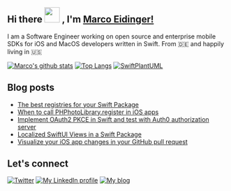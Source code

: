 ## Hi there <img src="https://media.giphy.com/media/hvRJCLFzcasrR4ia7z/giphy.gif" width="35px"> , I'm [Marco Eidinger!](https://eidinger.info/)

I am a Software Engineer working on open source and enterprise mobile SDKs for iOS and MacOS developers written in Swift. From 🇩🇪  and happily living in 🇺🇸

[![Marco's github stats](https://github-readme-stats.vercel.app/api?username=MarcoEidinger&count_private=false&show_icons=true&theme=radical)](https://github.com/anuraghazra/github-readme-stats)
[![Top Langs](https://github-readme-stats.vercel.app/api/top-langs/?username=MarcoEidinger&layout=compact&theme=radical)](https://github.com/anuraghazra/github-readme-stats)
[![SwiftPlantUML](https://github-readme-stats.vercel.app/api/pin/?username=MarcoEidinger&repo=SwiftPlantUML&theme=radical)](https://github.com/anuraghazra/github-readme-stats)

## Blog posts
<!-- BLOG-POST-LIST:START -->
- [The best registries for your Swift Package](https://blog.eidinger.info/the-best-registries-for-your-swift-package)
- [When to call PHPhotoLibrary.register in iOS apps](https://blog.eidinger.info/when-to-call-phphotolibraryregister-in-ios-apps)
- [Implement OAuth2 PKCE in Swift and test with Auth0 authorization server](https://blog.eidinger.info/implement-oauth2-pkce-in-swift-and-test-with-auth0-authorization-server)
- [Localized SwiftUI Views in a Swift Package](https://blog.eidinger.info/localized-swiftui-views-in-a-swift-package)
- [Visualize your iOS app changes in your GitHub pull request](https://blog.eidinger.info/visualize-your-ios-app-changes-in-your-github-pull-request)
<!-- BLOG-POST-LIST:END -->

## Let's connect
[![Twitter](https://img.shields.io/badge/twitter-blue.svg?&style=for-the-badge&logo=twitter&logoColor=white)](http://twitter.com/MarcoEidinger)
[![My LinkedIn profile](https://img.shields.io/badge/linkedin-%230077B5.svg?&style=for-the-badge&logo=linkedin&logoColor=white)](https://www.linkedin.com/in/marco-eidinger-6098a512/)
[![My blog](https://img.shields.io/badge/Hashnode-%232962FF.svg?&style=for-the-badge&logo=hashnode&logoColor=white)](https://blog.eidinger.info)
